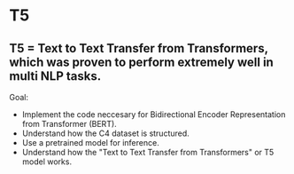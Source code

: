 # T5
## T5 = Text to Text Transfer from Transformers, which was proven to perform extremely well in multi NLP tasks.
Goal:
- Implement the code neccesary for Bidirectional Encoder Representation from Transformer (BERT). 
- Understand how the C4 dataset is structured. 
- Use a pretrained model for inference. 
- Understand how the "Text to Text Transfer from Transformers" or T5 model works.
